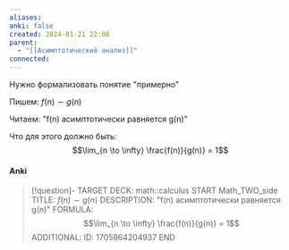 ```yaml
---
aliases: 
anki: false
created: 2024-01-21 22:08
parent:
  - "[[Асимптотический анализ]]"
connected:
---
```


Нужно формализовать понятие "примерно"

Пишем: $f(n) \sim g(n)$

Читаем: "f(n) асимптотически равняется g(n)"

Что для этого должно быть: $$\lim_{n \to \infty} \frac{f(n)}{g(n)} = 1$$

#### Anki
> [!question]-
TARGET DECK: math::calculus 
START
Math_TWO_side
TITLE: $f(n) \sim g(n)$
DESCRIPTION: "f(n) асимптотически равняется g(n)"
FORMULA: $$\lim_{n \to \infty} \frac{f(n)}{g(n)} = 1$$
ADDITIONAL:
ID: 1705864204937
END













